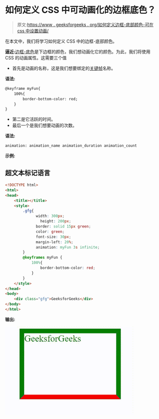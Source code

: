 # 如何定义 CSS 中可动画化的边框底色？

> 原文:[https://www . geeksforgeeks . org/如何定义边框-底部颜色-可在 css 中设置动画/](https://www.geeksforgeeks.org/how-to-define-the-border-bottom-color-is-animatable-in-css/)

在本文中，我们将学习如何定义 CSS 中的边框-底部颜色。

**逼近:**[边框-底色](https://www.geeksforgeeks.org/css-border-bottom-color-property/)是下边框的颜色，我们想动画化它的颜色。为此，我们将使用 CSS 的动画属性。这需要三个值

*   首先是动画的名称，这是我们想要绑定的[关键帧](https://www.geeksforgeeks.org/css-keyframes-rule/)名称。

**语法:**

```html
@keyframe myFun{
    100%{
        border-bottom-color: red;
    }
}
```

*   第二是它活跃的时间。
*   最后一个是我们想要动画的次数。

**语法:**

```html
animation: animation_name animation_duration animation_count
```

**示例:**

## 超文本标记语言

```html
<!DOCTYPE html>
<html>
<head>
    <title></title>
    <style>
        .gfg{
              width: 300px;
                height: 200px;
              border: solid 15px green;
              color: green;
              font-size: 30px;
              margin-left: 20%;
              animation: myFun 3s infinite;
        }
        @keyframes myFun {
            100%{
                border-bottom-color: red;
            }
        }
    </style>
</head>
<body>
    <div class="gfg">GeeksforGeeks</div>
</body>
</html>
```

**输出:**

![](img/09cf963c91ccb8c89b003d41fa23390b.png)